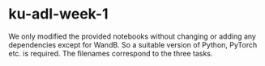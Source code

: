 # ku-adl-week-1

We only modified the provided notebooks without changing or adding any dependencies except for WandB.
So a suitable version of Python, PyTorch etc. is required.
The filenames correspond to the three tasks.
